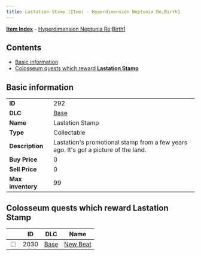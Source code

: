 ```yaml
---
title: Lastation Stamp (Item) - Hyperdimension Neptunia Re;Birth1
---
```


[**Item Index**](/neptunia/rb1/item/index.html) - [Hyperdimension Neptunia Re;Birth1](/neptunia/rb1)

## Contents

- [Basic information](#basic-information)
- [Colosseum quests which reward **Lastation Stamp**](#colosseum-quests-which-reward-lastation-stamp)

## Basic information

|   |   |
| -- | -- |
| **ID** | 292 |
| **DLC** | [Base](/neptunia/rb1/dlc/1-base.html) |
| **Name** | Lastation Stamp |
| **Type** | Collectable |
| **Description** | Lastation's promotional stamp from a few years ago. It's got a picture of the land. |
| **Buy Price** | 0 |
| **Sell Price** | 0 |
| **Max inventory** | 99 |


## Colosseum quests which reward **Lastation Stamp**

|    | ID | DLC | Name |
| -- | -- | --- | ---- |
| <input type="checkbox" id="rb1-colosseum-1-2030" class="trackbox" /> | 2030 | [Base](/neptunia/rb1/dlc/1-base.html) | [New Beat](/neptunia/rb1/colosseum/1-2030-new-beat.html) |
